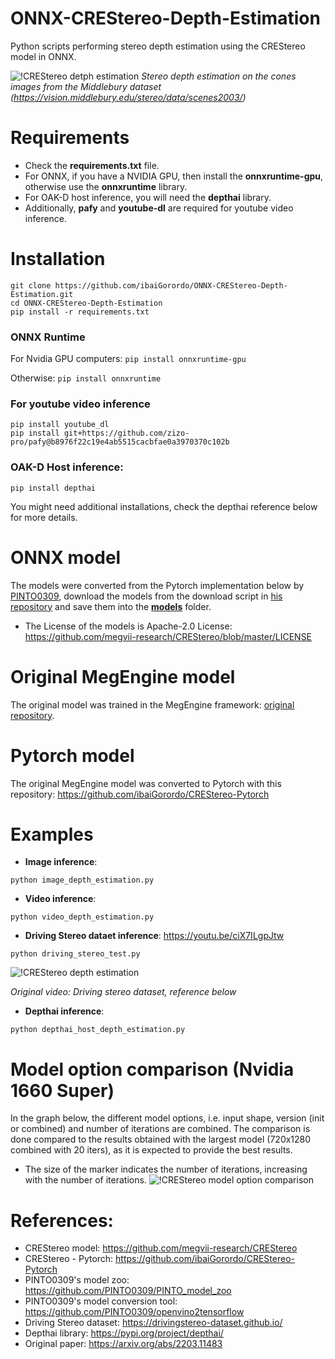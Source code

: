 # ONNX-CREStereo-Depth-Estimation
 Python scripts performing stereo depth estimation using the CREStereo model in ONNX.
 
![!CREStereo detph estimation](https://github.com/ibaiGorordo/ONNX-CREStereo-Depth-Estimation/blob/main/doc/img/out.jpg)
*Stereo depth estimation on the cones images from the Middlebury dataset (https://vision.middlebury.edu/stereo/data/scenes2003/)*

# Requirements

 * Check the **requirements.txt** file. 
 * For ONNX, if you have a NVIDIA GPU, then install the **onnxruntime-gpu**, otherwise use the **onnxruntime** library.
 * For OAK-D host inference, you will need the **depthai** library.
 * Additionally, **pafy** and **youtube-dl** are required for youtube video inference.
 
# Installation
```
git clone https://github.com/ibaiGorordo/ONNX-CREStereo-Depth-Estimation.git
cd ONNX-CREStereo-Depth-Estimation
pip install -r requirements.txt
```
### ONNX Runtime
For Nvidia GPU computers:
`pip install onnxruntime-gpu`

Otherwise:
`pip install onnxruntime`

### For youtube video inference
```
pip install youtube_dl
pip install git+https://github.com/zizo-pro/pafy@b8976f22c19e4ab5515cacbfae0a3970370c102b
```

### OAK-D Host inference:
```pip install depthai```

You might need additional installations, check the depthai reference below for more details.

# ONNX model
The models were converted from the Pytorch implementation below by [PINTO0309](https://github.com/PINTO0309), download the models from the download script in [his repository](https://github.com/PINTO0309/PINTO_model_zoo/tree/main/284_CREStereo) and save them into the **[models](https://github.com/ibaiGorordo/ONNX-CREStereo-Depth-Estimation/tree/main/models)** folder. 
- The License of the models is Apache-2.0 License: https://github.com/megvii-research/CREStereo/blob/master/LICENSE

# Original MegEngine model
The original model was trained in the MegEngine framework: [original repository](https://github.com/megvii-research/CREStereo).

# Pytorch model
The original MegEngine model was converted to Pytorch with this repository: https://github.com/ibaiGorordo/CREStereo-Pytorch
 
# Examples

 * **Image inference**:
 ```
 python image_depth_estimation.py
 ```

 * **Video inference**:
 ```
 python video_depth_estimation.py
 ```
 
 * **Driving Stereo dataet inference**: https://youtu.be/ciX7ILgpJtw
 ```
 python driving_stereo_test.py
 ```
 ![!CREStereo depth estimation](https://github.com/ibaiGorordo/ONNX-CREStereo-Depth-Estimation/blob/main/doc/img/crestereo.gif)
  
 *Original video: Driving stereo dataset, reference below*
  

 * **Depthai inference**: 
 ```
 python depthai_host_depth_estimation.py
 ```
# Model option comparison (Nvidia 1660 Super)
In the graph below, the different model options, i.e. input shape, version (init or combined) and number of iterations are combined. The comparison is done compared to the results obtained with the largest model (720x1280 combined with 20 iters), as it is expected to provide the best results. 
- The size of the marker indicates the number of iterations, increasing with the number of iterations.
![!CREStereo model option comparison](https://github.com/ibaiGorordo/ONNX-CREStereo-Depth-Estimation/blob/main/doc/img/crestereo_options_comp.png)

# References:
* CREStereo model: https://github.com/megvii-research/CREStereo
* CREStereo - Pytorch: https://github.com/ibaiGorordo/CREStereo-Pytorch
* PINTO0309's model zoo: https://github.com/PINTO0309/PINTO_model_zoo
* PINTO0309's model conversion tool: https://github.com/PINTO0309/openvino2tensorflow
* Driving Stereo dataset: https://drivingstereo-dataset.github.io/
* Depthai library: https://pypi.org/project/depthai/
* Original paper: https://arxiv.org/abs/2203.11483
